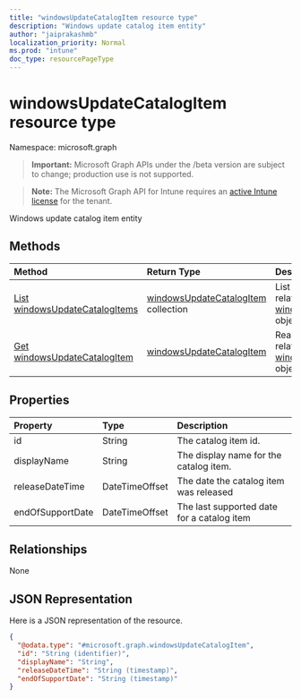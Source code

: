 ```yaml
---
title: "windowsUpdateCatalogItem resource type"
description: "Windows update catalog item entity"
author: "jaiprakashmb"
localization_priority: Normal
ms.prod: "intune"
doc_type: resourcePageType
---
```


# windowsUpdateCatalogItem resource type

Namespace: microsoft.graph

> **Important:** Microsoft Graph APIs under the /beta version are subject to change; production use is not supported.

> **Note:** The Microsoft Graph API for Intune requires an [active Intune license](https://go.microsoft.com/fwlink/?linkid=839381) for the tenant.

Windows update catalog item entity

## Methods
|Method|Return Type|Description|
|:---|:---|:---|
|[List windowsUpdateCatalogItems](../api/intune-softwareupdate-windowsupdatecatalogitem-list.md)|[windowsUpdateCatalogItem](../resources/intune-softwareupdate-windowsupdatecatalogitem.md) collection|List properties and relationships of the [windowsUpdateCatalogItem](../resources/intune-softwareupdate-windowsupdatecatalogitem.md) objects.|
|[Get windowsUpdateCatalogItem](../api/intune-softwareupdate-windowsupdatecatalogitem-get.md)|[windowsUpdateCatalogItem](../resources/intune-softwareupdate-windowsupdatecatalogitem.md)|Read properties and relationships of the [windowsUpdateCatalogItem](../resources/intune-softwareupdate-windowsupdatecatalogitem.md) object.|

## Properties
|Property|Type|Description|
|:---|:---|:---|
|id|String|The catalog item id.|
|displayName|String|The display name for the catalog item.|
|releaseDateTime|DateTimeOffset|The date the catalog item was released|
|endOfSupportDate|DateTimeOffset|The last supported date for a catalog item|

## Relationships
None

## JSON Representation
Here is a JSON representation of the resource.
<!-- {
  "blockType": "resource",
  "keyProperty": "id",
  "@odata.type": "microsoft.graph.windowsUpdateCatalogItem"
}
-->
``` json
{
  "@odata.type": "#microsoft.graph.windowsUpdateCatalogItem",
  "id": "String (identifier)",
  "displayName": "String",
  "releaseDateTime": "String (timestamp)",
  "endOfSupportDate": "String (timestamp)"
}
```
